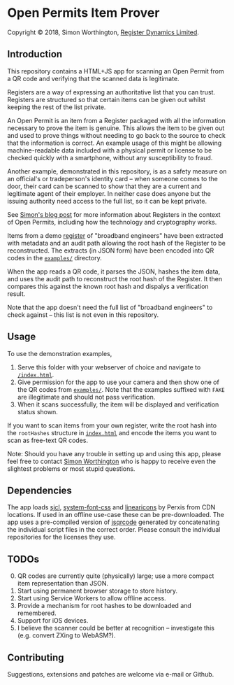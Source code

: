 Open Permits Item Prover
========================

Copyright &copy; 2018, Simon Worthington, [Register Dynamics Limited](https://www.register-dynamics.co.uk).

## Introduction

This repository contains a HTML+JS app for scanning an Open Permit from a QR code and verifying that the scanned data is legitimate.

Registers are a way of expressing an authoritative list that you can trust. Registers are structured so that certain items can be given out whilst keeping the rest of the list private.

An Open Permit is an item from a Register packaged with all the information necessary to prove the item is genuine. This allows the item to be given out and used to prove things without needing to go back to the source to check that the information is correct. An example usage of this might be allowing machine-readable data included with a physical permit or license to be checked quickly with a smartphone, without any susceptibility to fraud.

Another example, demonstrated in this repository, is as a safety measure on an official's or tradeperson's identity card – when someone comes to the door, their card can be scanned to show that they are a current and legitimate agent of their employer. In neither case does anyone but the issuing authority need access to the full list, so it can be kept private.

See [Simon's blog post](https://registers.blog/2018/09/13/open-permits-and-the-power-of-open-source.html) for more information about Registers in the context of Open Permits, including how the technology and cryptography works.

Items from a demo [register](https://registers.app) of "broadband engineers" have been extracted with metadata and an audit path allowing the root hash of the Register to be reconstructed. The extracts (in JSON form) have been encoded into QR codes in the [`examples/`](./examples/) directory.

When the app reads a QR code, it parses the JSON, hashes the item data, and uses the audit path to reconstruct the root hash of the Register. It then compares this against the known root hash and dispalys a verification result.

Note that the app doesn't need the full list of "broadband engineers" to check against – this list is not even in this repository.

## Usage

To use the demonstration examples,

1. Serve this folder with your webserver of choice and navigate to [`/index.html`](./index.html).
2. Give permission for the app to use your camera and then show one of the QR codes from [`examples/`](./examples/). Note that the examples suffixed with `FAKE` are illegitimate and should not pass verification.
3. When it scans successfully, the item will be displayed and verification status shown.

If you want to scan items from your own register, write the root hash into the `rootHashes` structure in [`index.html`](./index.html) and encode the items you want to scan as free-text QR codes.

Note: Should you have any trouble in setting up and using this app, please feel free to contact [Simon Worthington](mailto:simon@register-dynamics.co.uk) who is happy to receive even the slightest problems or most stupid questions.

## Dependencies

The app loads [sjcl](https://github.com/bitwiseshiftleft/sjcl), [system-font-css](https://github.com/jonathantneal/system-font-css) and [linearicons](https://linearicons.com/) by Perxis from CDN locations. If used in an offline use-case these can be pre-downloaded. The app uses a pre-compiled version of [jsqrcode](https://github.com/LazarSoft/jsqrcode) generated by concatenating the individual script files in the correct order. Please consult the individual repositories for the licenses they use.

## TODOs

0. QR codes are currently quite (physically) large; use a more compact item representation than JSON.
1. Start using permanent browser storage to store history.
2. Start using Service Workers to allow offline access.
3. Provide a mechanism for root hashes to be downloaded and remembered.
4. Support for iOS devices.
5. I believe the scanner could be better at recognition – investigate this (e.g. convert ZXing to WebASM?).

## Contributing

Suggestions, extensions and patches are welcome via e-mail or Github.
